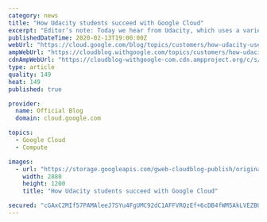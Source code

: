 ```yaml
---
category: news
title: "How Udacity students succeed with Google Cloud"
excerpt: "Editor’s note: Today we hear from Udacity, which uses a variety of Google Cloud technologies for its online learning platform. Read on to learn how they built online workspaces that give students immediate access to fast, isolated compute resources and private data sets. At Udacity, we use advanced technologies"
publishedDateTime: 2020-02-13T19:00:00Z
webUrl: "https://cloud.google.com/blog/topics/customers/how-udacity-uses-google-cloud/"
ampWebUrl: "https://cloudblog.withgoogle.com/topics/customers/how-udacity-uses-google-cloud/amp/"
cdnAmpWebUrl: "https://cloudblog-withgoogle-com.cdn.ampproject.org/c/s/cloudblog.withgoogle.com/topics/customers/how-udacity-uses-google-cloud/amp/"
type: article
quality: 149
heat: 149
published: true

provider:
  name: Official Blog
  domain: cloud.google.com

topics:
  - Google Cloud
  - Compute

images:
  - url: "https://storage.googleapis.com/gweb-cloudblog-publish/original_images/GCP_x_Udacity.jpg"
    width: 2880
    height: 1200
    title: "How Udacity students succeed with Google Cloud"

secured: "cGAxC2MIf57PAMAleeJ7SYu4FgUMC92dC1AFFVRQzEf+6cDB4fWM5AkLVEZB0VUw2hyUsBiElxvkOztxYgC09fnW4slSwl/avNXRhkYCQT+yhP1lRlNSwbv1bUrQg+MQ2MgtGJLWLocOWSsud+uiKrXu/xV7m434Qvl5hz5ApONr+V365ZUVGmf3VedXHpGPKEYi8Fyx16dJqXcyt1TWJEW8wj0bWLjhc2oy8N+RCC4ByHRAhFNf1r/4h9eo8oxaeDHHaon/n0YcEtg5qyuDXtgmnHT4wezYOjXDg7AYVL7ygjMDKiiKyZyllNq12NTaLaWfGBpDlq3c0VtcOwYImQ==;ypjX1tbMyf9CoZfEAkryPQ=="
---
```


